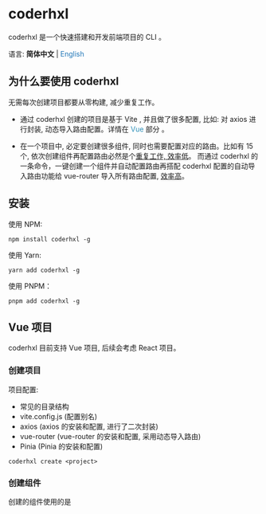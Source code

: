 # <div id="cn">coderhxl</div>

coderhxl 是一个快速搭建和开发前端项目的 CLI 。

语言: **简体中文** | <a href="#en" style="color: #2177b8; text-decoration: none">English</a>

## 为什么要使用 coderhxl
无需每次创建项目都要从零构建, 减少重复工作。

* 通过 coderhxl 创建的项目是基于 Vite , 并且做了很多配置, 比如: 对 axios 进行封装, 动态导入路由配置。详情在 <a href="#cn-vue" style="color: #2f90b9; text-decoration: none">Vue</a> 部分 。

* 在一个项目中, 必定要创建很多组件, 同时也需要配置对应的路由。比如有 15 个,  依次创建组件再配置路由必然是个<u>重复工作, 效率低</u>。 而通过 coderhxl 的一条命令，一键创建一个组件并自动配置路由再搭配 coderhxl 配置的自动导入路由功能给 vue-router 导入所有路由配置, <u>效率高</u>。

## 安装
使用 NPM: 

```shell
npm install coderhxl -g
```

使用 Yarn:
```shell
yarn add coderhxl -g
```

使用 PNPM：
```shell
pnpm add coderhxl -g
```

## <h2 id="cn-vue">Vue 项目</h2>
coderhxl 目前支持 Vue 项目, 后续会考虑 React 项目。

### 创建项目

项目配置:

- 常见的目录结构
- vite.config.js  (配置别名)
- axios (axios 的安装和配置, 进行了二次封装)
- vue-router (vue-router 的安装和配置, 采用动态导入路由)
- Pinia (Pinia 的安装和配置)

```shell
coderhxl create <project>
```

### 创建组件

创建的组件使用的是 <script setup> 写法

```shell
coderhxl add-cpn <name> 
coderhxl add-cpn main # 默认创建到 src/components
coderhxl add-cpn main -d src/components # 指定创建到 src/components
```

### 创建状态管理

状态管理采用 pinia ( Vue 官方推荐的状态管理)

```shell
coderhxl add-pinia <name> 
coderhxl add-pinia main # 默认创建到 src/store/main 
coderhxl add-pinia main -d src/store/main # 指定创建到 src/store/main
```

### 创建路由配置

组件 <script setup> 写法, 并配置好对应的路由信息 (懒加载方式)

#### 写法1
```shell
coderhxl add-page <name> 
coderhxl add-page main # 默认创建到 src/views 
coderhxl add-page main -d src/views # 指定创建到 src/views
```

#### 写法2
```shell
coderhxl add-page2 <name>
coderhxl add-page2 main # 组件默认创建到 src/views/main , 路由配置默认创建到 src/router/main
coderhxl add-page2 main -d src/views/main # 指定将组件创建到 src/views/main , 路由配置创建到 src/router/main
```

## 更多
请在命令行工具中运行:
```shell
coderhxl -h
```

如有问题请在 https://github.com/coder-hxl/coderhxl 中提 Issues 。





------





# <div id="en">coderhxl</div>

coderhxl is a CLI for quickly building and developing front-end projects.

langue: <a href="#cn" style="color: #2177b8; text-decoration: none">简体中文</a> | **English**

## Why use coderhxl
You don't have to build from scratch every time you create a project, reducing repetitive work.

* There is no need to configure from zero every time you create a project. The project created by coderhxl is based on Vite, and has done a lot of configuration, such as: encapsulate axios, dynamically import routing configuration, the details are in the <a href="#en-vue" style="color: #2f90b9; text-decoration: none">Vue</a> project section 。
* In a project, many components must be created, and corresponding routes also need to be configured. For example, if there are 15, creating a component step by step and then configuring a route is bound to be a <u>repetitive task</u>, <u>which is inefficient</u>. And through a command of coderhxl, one-click to create a component and automatically configure routing and then use the automatic import routing function of codehxl configuration to import all routing configurations to vue-router, <u>high efficiency</u>.
* .


## Install
Using NPM: 

```shell
npm install coderhxl -g
```

Using Yarn:
```shell
yarn add coderhxl -g
```

Using PNPM：
```shell
pnpm add coderhxl -g
```

## <h2 id="en-vue">Vue project</h2>
coderhxl currently supports Vue projects, and will consider React projects in the future.

### Create project

project configuration:

- Common directory structure
- vite.config.js (config alias)
- axios (installation and configuration of axios, secondary packaging)
- vue-router (installation and configuration of vue-router, using dynamic import routing)
- Pinia (installation and configuration of Pinia)

```shell
coderhxl create <project>
```

### Create components

The component created is written in < script setup >.

```shell
coderhxl add-cpn <name> 
coderhxl add-cpn main # Create to src/components by default
coderhxl add-cpn main -d src/components # Specify to create to src/components
```

### Create state management

State management adopts pinia (state management officially recommended by Vue)

```shell
coderhxl add-pinia <name> 
coderhxl add-pinia main # Create to src/store/main by default
coderhxl add-pinia main -d src/store/main # Specify to create to src/store/main
```

### Create routing route

Component < script setup > is written, and the corresponding routing information is configured (lazy loading mode)

#### Write method 1

```shell
coderhxl add-page <name> 
coderhxl add-page main # Create to src/views by default
coderhxl add-page main -d src/views # Specify to create to src/views
```

#### Write method 2

```shell
coderhxl add-page2 <name>
coderhxl add-page2 main # Components are created to src/views/main by default, and routing configuration is created to src/router/main by default
coderhxl add-page2 main -d src/views/main # Specify that components are created to src/views/main and routing configuration is created to src/router/main
```

##More

Run the command line tool:

```shell
coderhxl -h
```

If you have any questions, please mention Issues in https://github.com/coder-hxl/coderhxl.